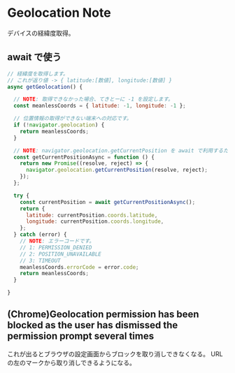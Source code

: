 Geolocation Note
===

デバイスの経緯度取得。

## await で使う

```javascript
// 経緯度を取得します。
// これが返り値 -> { latitude:[数値], longitude:[数値] }
async getGeolocation() {

  // NOTE: 取得できなかった場合、てきとーに -1 を設定します。
  const meanlessCoords = { latitude: -1, longitude: -1 };

  // 位置情報の取得ができない端末への対応です。
  if (!navigator.geolocation) {
    return meanlessCoords;
  }

  // NOTE: navigator.geolocation.getCurrentPosition を await で利用するためのラッパー関数です。
  const getCurrentPositionAsync = function () {
    return new Promise((resolve, reject) => {
      navigator.geolocation.getCurrentPosition(resolve, reject);
    });
  };

  try {
    const currentPosition = await getCurrentPositionAsync();
    return {
      latitude: currentPosition.coords.latitude,
      longitude: currentPosition.coords.longitude,
    };
  } catch (error) {
    // NOTE: エラーコードです。
    // 1: PERMISSION_DENIED
    // 2: POSITION_UNAVAILABLE
    // 3: TIMEOUT
    meanlessCoords.errorCode = error.code;
    return meanlessCoords;
  }

}
```

## (Chrome)Geolocation permission has been blocked as the user has dismissed the permission prompt several times

これが出るとブラウザの設定画面からブロックを取り消しできなくなる。 URL の左のマークから取り消しできるようになる。
